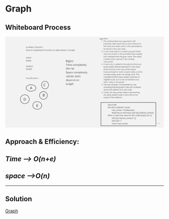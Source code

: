 # Graph

## Whiteboard Process

![Class 35](./Graph.jpg)


## Approach & Efficiency:
***Time --> O(n+e)*** 
---

***space -->O(n)*** 
---

---

## Solution

[Graph](./graph.py)